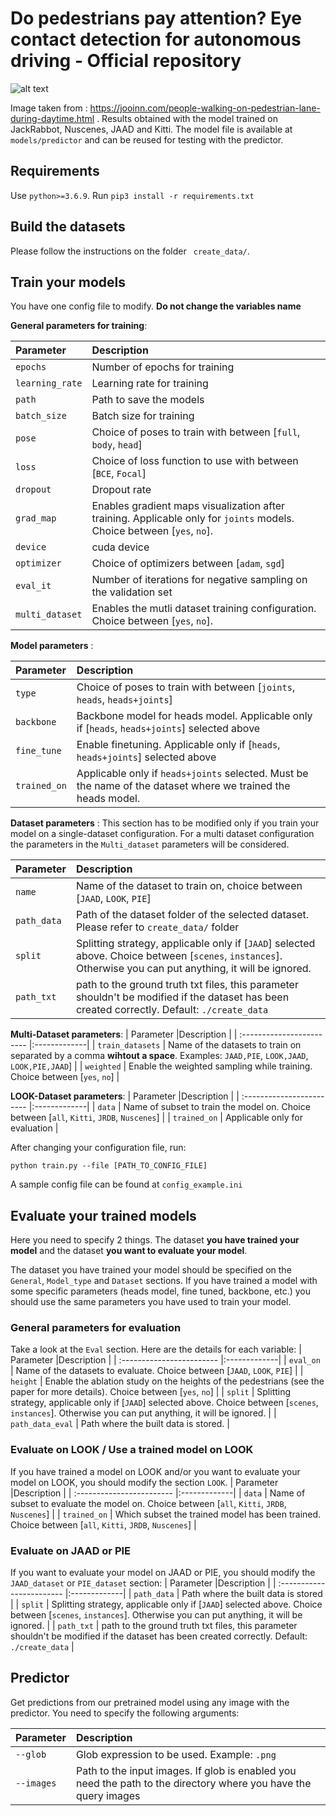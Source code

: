 # Do pedestrians pay attention? Eye contact detection for autonomous driving - Official repository

![alt text](https://github.com/vita-epfl/looking/blob/experiments_final/images/people-walking-on-pedestrian-lane-during-daytime.pedictions.png)

Image taken from : https://jooinn.com/people-walking-on-pedestrian-lane-during-daytime.html . Results obtained with the model trained on JackRabbot, Nuscenes, JAAD and Kitti. The model file is available at ```models/predictor``` and can be reused for testing with the predictor. 

## Requirements

Use ```python>=3.6.9```. Run ```pip3 install -r requirements.txt```

## Build the datasets

Please follow the instructions on the folder ``` create_data/```.

## Train your models

You have one config file to modify. **Do not change the variables name**

**General parameters for training**:

| Parameter                 |Description   |
| :------------------------ |:-------------|
| ```epochs```  | Number of epochs for training |
| ```learning_rate``` | Learning rate for training |
| ```path``` | Path to save the models |
| ```batch_size``` | Batch size for training |
| ```pose``` | Choice of poses to train with between [```full```, ```body```, ```head```] |
| ```loss``` | Choice of loss function to use with between [```BCE```, ```Focal```] |
| ```dropout``` | Dropout rate |
| ```grad_map``` | Enables gradient maps visualization after training. Applicable only for ```joints``` models. Choice between  [```yes```, ```no```].|
| ```device``` | cuda device |
| ```optimizer``` | Choice of optimizers between [```adam```, ```sgd```] |
| ```eval_it``` | Number of iterations for negative sampling on the validation set |
| ```multi_dataset``` | Enables the mutli dataset training configuration. Choice between  [```yes```, ```no```].|

**Model parameters** :

| Parameter                 |Description   |
| :------------------------ |:-------------|
| ```type```  | Choice of poses to train with between [```joints```, ```heads```, ```heads+joints```] |
| ```backbone``` | Backbone model for heads model. Applicable only if [```heads```, ```heads+joints```] selected above |
| ```fine_tune``` | Enable finetuning. Applicable only if [```heads```, ```heads+joints```] selected above |
| ```trained_on``` | Applicable only if ```heads+joints``` selected. Must be the name of the dataset where we trained the heads model. |

**Dataset parameters** : This section has to be modified only if you train your model on a single-dataset configuration. For a multi dataset configuration the parameters in the ```Multi_dataset``` parameters will be considered.

| Parameter                 |Description   |
| :------------------------ |:-------------|
| ```name```  | Name of the dataset to train on, choice between [```JAAD```, ```LOOK```, ```PIE```] |
| ```path_data``` | Path of the dataset folder of the selected dataset. Please refer to ```create_data/``` folder |
| ```split``` | Splitting strategy, applicable only if [```JAAD```] selected above. Choice between [```scenes```, ```instances```]. Otherwise you can put anything, it will be ignored. |
| ```path_txt``` | path to the ground truth txt files, this parameter shouldn't be modified if the dataset has been created correctly. Default: ```./create_data``` |

**Multi-Dataset parameters**: 
| Parameter                 |Description   |
| :------------------------ |:-------------|
| ```train_datasets```  | Name of the datasets to train on separated by a comma **wihtout a space**. Examples: ```JAAD,PIE```, ```LOOK,JAAD```, ```LOOK,PIE,JAAD```] |
| ```weighted``` | Enable the weighted sampling while training. Choice between [```yes```, ```no```] |

**LOOK-Dataset parameters**: 
| Parameter                 |Description   |
| :------------------------ |:-------------|
| ```data```  | Name of subset to train the model on. Choice between [```all```, ```Kitti```, ```JRDB```, ```Nuscenes```] |
| ```trained_on``` | Applicable only for evaluation |

After changing your configuration file, run:

```python train.py --file [PATH_TO_CONFIG_FILE]```

A sample config file can be found at ```config_example.ini```

## Evaluate your trained models

Here you need to specify 2 things. The dataset **you have trained your model** and the dataset **you want to evaluate your model**.

The dataset you have trained your model should be specified on the ```General```, ```Model_type``` and ```Dataset``` sections. If you have trained a model with some specific parameters (heads model, fine tuned, backbone, etc.) you should use the same parameters you have used to train your model.

### General parameters for evaluation

Take a look at the ```Eval``` section. Here are the details for each variable:
| Parameter                 |Description   |
| :------------------------ |:-------------|
| ```eval_on```  | Name of the datasets to evaluate. Choice between [```JAAD```, ```LOOK```, ```PIE```] |
| ```height``` | Enable the ablation study on the heights of the pedestrians (see the paper for more details). Choice between [```yes```, ```no```] |
| ```split``` | Splitting strategy, applicable only if [```JAAD```] selected above. Choice between [```scenes```, ```instances```]. Otherwise you can put anything, it will be ignored. |
| ```path_data_eval``` | Path where the built data is stored. |


### Evaluate on LOOK / Use a trained model on LOOK

If you have trained a model on LOOK and/or you want to evaluate your model on LOOK, you should modify the section ```LOOK```.
| Parameter                 |Description   |
| :------------------------ |:-------------|
| ```data```  | Name of subset to evaluate the model on. Choice between [```all```, ```Kitti```, ```JRDB```, ```Nuscenes```] |
| ```trained_on``` | Which subset the trained model has been trained. Choice between [```all```, ```Kitti```, ```JRDB```, ```Nuscenes```]  |

### Evaluate on JAAD or PIE

If you want to evaluate your model on JAAD or PIE, you should modify the ```JAAD_dataset``` or ```PIE_dataset``` section:
| Parameter                 |Description   |
| :------------------------ |:-------------|
| ```path_data```  | Path where the built data is stored |
| ```split``` | Splitting strategy, applicable only if [```JAAD```] selected above. Choice between [```scenes```, ```instances```]. Otherwise you can put anything, it will be ignored. |
| ```path_txt``` | path to the ground truth txt files, this parameter shouldn't be modified if the dataset has been created correctly. Default: ```./create_data``` |

## Predictor

Get predictions from our pretrained model using any image with the predictor. You need to specify the following arguments:

| Parameter                 |Description   |
| :------------------------ |:-------------|
| ```--glob``` | Glob expression to be used. Example: ```.png``` |
| ```--images```  | Path to the input images. If glob is enabled you need the path to the directory where you have the query images |
